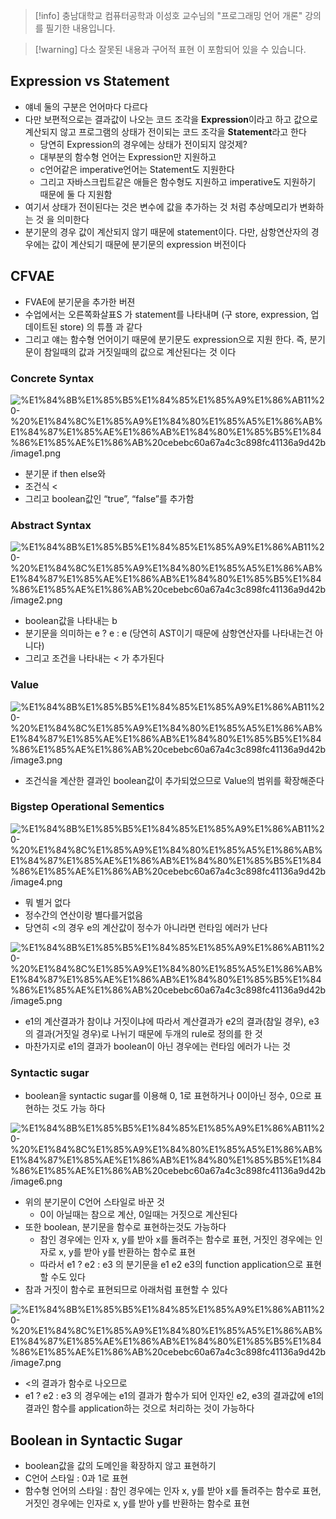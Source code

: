 > [!info] 충남대학교 컴퓨터공학과 이성호 교수님의 "프로그래밍 언어 개론" 강의를 필기한 내용입니다.

> [!warning] 다소 잘못된 내용과 구어적 표현 이 포함되어 있을 수 있습니다.

## Expression vs Statement

- 얘네 둘의 구분은 언어마다 다르다
- 다만 보편적으로는 결과값이 나오는 코드 조각을 **Expression**이라고 하고 값으로 계산되지 않고 프로그램의 상태가 전이되는 코드 조각을 **Statement**라고 한다
	- 당연히 Expression의 경우에는 상태가 전이되지 않것제?
	- 대부분의 함수형 언어는 Expression만 지원하고
	- c언어같은 imperative언어는 Statement도 지원한다
	- 그리고 자바스크립트같은 애들은 함수형도 지원하고 imperative도 지원하기 때문에 둘 다 지원함
- 여기서 상태가 전이된다는 것은 변수에 값을 추가하는 것 처럼 추상메모리가 변화하는 것 을 의미한다
- 분기문의 경우 값이 계산되지 않기 때문에 statement이다. 다만, 삼항연산자의 경우에는 값이 계산되기 때문에 분기문의 expression 버전이다

## CFVAE

- FVAE에 분기문을 추가한 버젼
- 수업에서는 오른쪽화살표S 가 statement를 나타내며 (구 store, expression, 업데이트된 store) 의 튜플 과 같다
- 그리고 얘는 함수형 언어이기 때문에 분기문도 expression으로 지원 한다. 즉, 분기문이 참일때의 값과 거짓일때의 값으로 계산된다는 것 이다

### Concrete Syntax

![%E1%84%8B%E1%85%B5%E1%84%85%E1%85%A9%E1%86%AB11%20-%20%E1%84%8C%E1%85%A9%E1%84%80%E1%85%A5%E1%86%AB%E1%84%87%E1%85%AE%E1%86%AB%E1%84%80%E1%85%B5%E1%84%86%E1%85%AE%E1%86%AB%20cebebc60a67a4c3c898fc41136a9d42b/image1.png](botanicals/pl/originals/pl.spring.2021.cse.cnu.ac.kr/images/11_cebebc60a67a4c3c898fc41136a9d42b/image1.png)

- 분기문 if then else와
- 조건식 <
- 그리고 boolean값인 “true”, “false”를 추가함

### Abstract Syntax

![%E1%84%8B%E1%85%B5%E1%84%85%E1%85%A9%E1%86%AB11%20-%20%E1%84%8C%E1%85%A9%E1%84%80%E1%85%A5%E1%86%AB%E1%84%87%E1%85%AE%E1%86%AB%E1%84%80%E1%85%B5%E1%84%86%E1%85%AE%E1%86%AB%20cebebc60a67a4c3c898fc41136a9d42b/image2.png](botanicals/pl/originals/pl.spring.2021.cse.cnu.ac.kr/images/11_cebebc60a67a4c3c898fc41136a9d42b/image2.png)

- boolean값을 나타내는 b
- 분기문을 의미하는 e ? e : e (당연히 AST이기 때문에 삼항연산자를 나타내는건 아니다)
- 그리고 조건을 나타내는 < 가 추가된다

### Value

![%E1%84%8B%E1%85%B5%E1%84%85%E1%85%A9%E1%86%AB11%20-%20%E1%84%8C%E1%85%A9%E1%84%80%E1%85%A5%E1%86%AB%E1%84%87%E1%85%AE%E1%86%AB%E1%84%80%E1%85%B5%E1%84%86%E1%85%AE%E1%86%AB%20cebebc60a67a4c3c898fc41136a9d42b/image3.png](botanicals/pl/originals/pl.spring.2021.cse.cnu.ac.kr/images/11_cebebc60a67a4c3c898fc41136a9d42b/image3.png)

- 조건식을 계산한 결과인 boolean값이 추가되었으므로 Value의 범위를 확장해준다

### Bigstep Operational Sementics

![%E1%84%8B%E1%85%B5%E1%84%85%E1%85%A9%E1%86%AB11%20-%20%E1%84%8C%E1%85%A9%E1%84%80%E1%85%A5%E1%86%AB%E1%84%87%E1%85%AE%E1%86%AB%E1%84%80%E1%85%B5%E1%84%86%E1%85%AE%E1%86%AB%20cebebc60a67a4c3c898fc41136a9d42b/image4.png](botanicals/pl/originals/pl.spring.2021.cse.cnu.ac.kr/images/11_cebebc60a67a4c3c898fc41136a9d42b/image4.png)

- 뭐 별거 없다
- 정수간의 연산이랑 별다를거없음
- 당연히 <의 경우 e의 계산값이 정수가 아니라면 런타임 에러가 난다

![%E1%84%8B%E1%85%B5%E1%84%85%E1%85%A9%E1%86%AB11%20-%20%E1%84%8C%E1%85%A9%E1%84%80%E1%85%A5%E1%86%AB%E1%84%87%E1%85%AE%E1%86%AB%E1%84%80%E1%85%B5%E1%84%86%E1%85%AE%E1%86%AB%20cebebc60a67a4c3c898fc41136a9d42b/image5.png](botanicals/pl/originals/pl.spring.2021.cse.cnu.ac.kr/images/11_cebebc60a67a4c3c898fc41136a9d42b/image5.png)

- e1의 계산결과가 참이냐 거짓이냐에 따라서 계산결과가 e2의 결과(참일 경우), e3의 결과(거짓일 경우)로 나뉘기 때문에 두개의 rule로 정의를 한 것
- 마찬가지로 e1의 결과가 boolean이 아닌 경우에는 런타임 에러가 나는 것

### Syntactic sugar

- boolean을 syntactic sugar를 이용해 0, 1로 표현하거나 0이아닌 정수, 0으로 표현하는 것도 가능 하다

![%E1%84%8B%E1%85%B5%E1%84%85%E1%85%A9%E1%86%AB11%20-%20%E1%84%8C%E1%85%A9%E1%84%80%E1%85%A5%E1%86%AB%E1%84%87%E1%85%AE%E1%86%AB%E1%84%80%E1%85%B5%E1%84%86%E1%85%AE%E1%86%AB%20cebebc60a67a4c3c898fc41136a9d42b/image6.png](botanicals/pl/originals/pl.spring.2021.cse.cnu.ac.kr/images/11_cebebc60a67a4c3c898fc41136a9d42b/image6.png)

- 위의 분기문이 C언어 스타일로 바꾼 것
	- 0이 아닐때는 참으로 계산, 0일때는 거짓으로 계산된다
- 또한 boolean, 분기문을 함수로 표현하는것도 가능하다
	- 참인 경우에는 인자 x, y를 받아 x를 돌려주는 함수로 표현, 거짓인 경우에는 인자로 x, y를 받아 y를 반환하는 함수로 표현
	- 따라서 e1 ? e2 : e3 의 분기문을 e1 e2 e3의 function application으로 표현할 수도 있다
- 참과 거짓이 함수로 표현되므로 아래처럼 표현할 수 있다

![%E1%84%8B%E1%85%B5%E1%84%85%E1%85%A9%E1%86%AB11%20-%20%E1%84%8C%E1%85%A9%E1%84%80%E1%85%A5%E1%86%AB%E1%84%87%E1%85%AE%E1%86%AB%E1%84%80%E1%85%B5%E1%84%86%E1%85%AE%E1%86%AB%20cebebc60a67a4c3c898fc41136a9d42b/image7.png](botanicals/pl/originals/pl.spring.2021.cse.cnu.ac.kr/images/11_cebebc60a67a4c3c898fc41136a9d42b/image7.png)

- <의 결과가 함수로 나오므로
- e1 ? e2 : e3 의 경우에는 e1의 결과가 함수가 되어 인자인 e2, e3의 결과값에 e1의 결과인 함수를 application하는 것으로 처리하는 것이 가능하다

## Boolean in Syntactic Sugar

- boolean값을 값의 도메인을 확장하지 않고 표현하기
- C언어 스타일 : 0과 1로 표현
- 함수형 언어의 스타일 : 참인 경우에는 인자 x, y를 받아 x를 돌려주는 함수로 표현, 거짓인 경우에는 인자로 x, y를 받아 y를 반환하는 함수로 표현